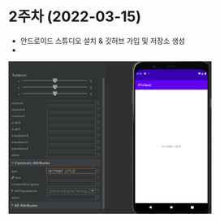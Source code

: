 # 2주차 (2022-03-15)
- 안드로이드 스튜디오 설치 & 깃허브 가입 및 저장소 생성
- 
<img width="400" height="300" src="./pic/349812.png"></img>
